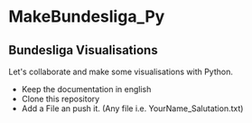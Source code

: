 # MakeBundesliga_Py
##  Bundesliga Visualisations

Let's collaborate and make some visualisations with Python.
- Keep the documentation in english
- Clone this repository
- Add a File an push it. (Any file i.e. YourName_Salutation.txt)


